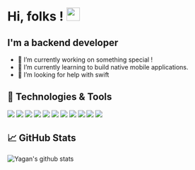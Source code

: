 # Hi, folks ! <img src="https://raw.githubusercontent.com/MartinHeinz/MartinHeinz/master/wave.gif" width="30px"> 
## I'm a backend developer 

- 🔭 I’m currently working on something special !
- 🌱 I’m currently learning to build native mobile applications.
- 🤔 I’m looking for help with swift


## 🔧 Technologies & Tools
![](https://img.shields.io/badge/OS-Linux-informational?style=flat&logo=linux&logoColor=white&color=2bbc8a)
![](https://img.shields.io/badge/Code-Python-informational?style=flat&logo=python&logoColor=white&color=2bbc8a)
![](https://img.shields.io/badge/Code-JavaScript-informational?style=flat&logo=javascript&logoColor=white&color=2bbc8a)
![](https://img.shields.io/badge/Shell-Bash-informational?style=flat&logo=gnu-bash&logoColor=white&color=2bbc8a)
![](https://img.shields.io/badge/Editor-Visual_Studio_Code-informational?style=flat&logo=visual-studio-code&logoColor=white&color=2bbc8a)
![](https://img.shields.io/badge/Tool-Django-informational?style=flat&logo=django&logoColor=white&color=2bbc8a)
![](https://img.shields.io/badge/Tool-Flask-informational?style=flat&logo=flask&logoColor=white&color=2bbc8a)
![](https://img.shields.io/badge/Tool-Node_JS-informational?style=flat&logo=node.js&logoColor=white&color=2bbc8a)
![](https://img.shields.io/badge/Tool-MySQL-informational?style=flat&logo=mysql&logoColor=white&color=2bbc8a)
![](https://img.shields.io/badge/Tool-Heroku-informational?style=flat&logo=heroku&logoColor=white&color=2bbc8a)
![](https://img.shields.io/badge/Tool-Docker-informational?style=flat&logo=docker&logoColor=white&color=2bbc8a)

## &#x1f4c8; GitHub Stats
![Yagan's github stats](https://github-readme-stats.vercel.app/api?username=YaganArun&count_private=true&hide=prs&show_icons=true&theme=vision-friendly-dark)
